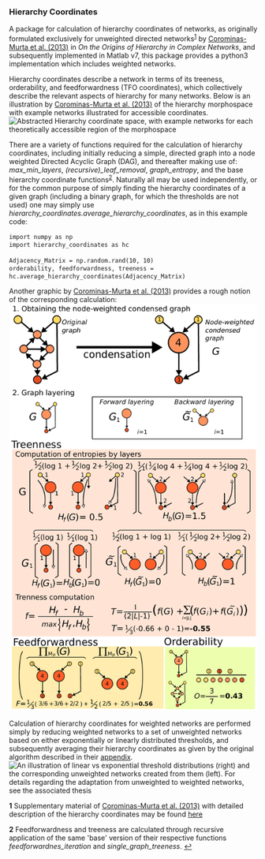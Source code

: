 ### Hierarchy Coordinates

A package for calculation of hierarchy coordinates of networks, as originally formulated exclusively for unweighted directed
networks<sup id="a1">[1](#f1)</sup> by [Corominas-Murta et al. (2013)][0.1] in _On the Origins of Hierarchy in Complex Networks_,
and subsequently implemented in Matlab v7, this package provides a python3 implementation which includes weighted networks. 

Hierarchy coordinates describe a network in terms of its treeness, orderability, and feedforwardness (TFO coordinates),
which collectively describe the relevant aspects of hierarchy for many networks. Below is an illustration by [Corominas-Murta et al. (2013)][0.1] 
of the hierarchy morphospace with example networks illustrated for accessible coordinates. 
![Abstracted Hierarchy coordinate space, with example networks for each theoretically accessible region of the
morphospace](readme_docs/Hierarchy_Coordinate_Space.png)

There are a variety of functions required for the calculation of hierarchy coordinates, including initially reducing a simple,
directed graph into a node weighted Directed Acyclic Graph (DAG), and thereafter making use of:
_max_min_layers_, *(recursive)_leaf_removal*, *graph_entropy*, and the base hierarchy coordinate functions<sup id="a2">[2](#f2)</sup>.
Naturally all may be used independently, or for the common purpose of simply finding the hierarchy coordinates of a given graph
(including a binary graph, for which the thresholds are not used) one may simply use _hierarchy_coordinates.average_hierarchy_coordinates_,
as in this example code:
```
import numpy as np
import hierarchy_coordinates as hc

Adjacency_Matrix = np.random.rand(10, 10)
orderability, feedforwardness, treeness = hc.average_hierarchy_coordinates(Adjacency_Matrix)
```

Another graphic by [Corominas-Murta et al. (2013)][0.1] provides a rough notion of the corresponding calculation:
![Hierarchy Coordinate calculation grahic](readme_docs/HierarchyCoordsInfoGraphic.png)

Calculation of hierarchy coordinates for weighted networks are performed simply by reducing weighted networks to a set of 
unweighted networks based on either exponentially or linearly distributed thresholds, and subsequently averaging their 
hierarchy coordinates as given by the original algorithm described in their [appendix][0.3].
![An illustration of linear vs exponential threshold distributions (right) and the corresponding unweighted networks
created from them (left). For details regarding the adaptation from unweighted to weighted networks, see the
[associated thesis][0.5]](readme_docs/Threshold_Explainations.png)

<!---- References: ---->
[0.1]: https://arxiv.org/abs/1303.2503
[0.2]: HierarchyCoordinates.py
[0.3]: https://www.pnas.org/content/suppl/2013/07/25/1300832110.DCSupplemental
[0.5]: readme_docs/Emergence%20of%20Hierarchy%20via%20Local%20Adaptation%20to%20Diffusion.pdf

<!---- Footnotes: ---->
<b id="f1">1</b> Supplementary material of [Corominas-Murta et al. (2013)][0.1] with detailed description of the hierarchy 
coordinates may be found [here][0.3]

<b id="f2">2</b> Feedforwardness and treeness are calculated through recursive application of the same 'base' version of 
their respective functions _feedforwardnes_iteration_ and  _single_graph_treeness_. [↩](#a2)

